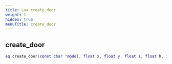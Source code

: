 ```yaml
---
title: Lua create_door
weight: 1
hidden: true
menuTitle: create_door
---
```

## create_door
```lua
eq.create_door(const char *model, float x, float y, float z, float h, int open_type, int size) -- void
```